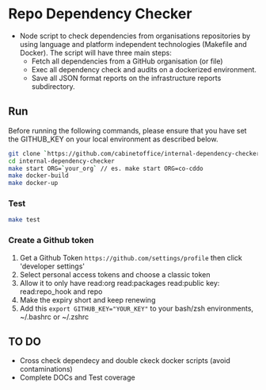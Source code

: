 # Repo Dependency Checker

- Node script to check dependencies from organisations repositories by using language and platform independent technologies (Makefile and Docker). The script will have three main steps:
  - Fetch all dependencies from a GitHub organisation (or file)
  - Exec all dependency check and audits on a dockerized environment.
  - Save all JSON format reports on the infrastructure reports subdirectory.

## Run

Before running the following commands, please ensure that you have set the GITHUB_KEY on your local environment as described below.

```bash
git clone `https://github.com/cabinetoffice/internal-dependency-checker.git`
cd internal-dependency-checker
make start ORG=`your_org` // es. make start ORG=co-cddo
make docker-build
make docker-up
```

### Test

```bash
make test
```

### Create a Github token

1. Get a Github Token `https://github.com/settings/profile` then click 'developer settings'
2. Select personal access tokens and choose a classic token
3. Allow it to only have read:org read:packages read:public key: read:repo_hook and repo
4. Make the expiry short and keep renewing
5. Add this `export GITHUB_KEY="YOUR_KEY"` to your bash/zsh environments, ~/.bashrc or ~/.zshrc

## TO DO

- Cross check dependecy and double ckeck docker scripts (avoid contaminations)
- Complete DOCs and Test coverage
